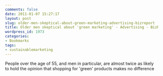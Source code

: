 ```yaml
---
comments: false
date: 2011-01-07 15:27:17
layout: post
slug: older-men-skeptical-about-green-marketing-advertising-bizreport
title: Older men skeptical about 'green marketing' - Advertising - BizReport
wordpress_id: 1973
categories:
- Bookmarks
tags:
- sustainablemarketing
---
```


People over the age of 55, and men in particular, are almost twice as likely to hold the opinion that shopping for 'green' products makes no difference
